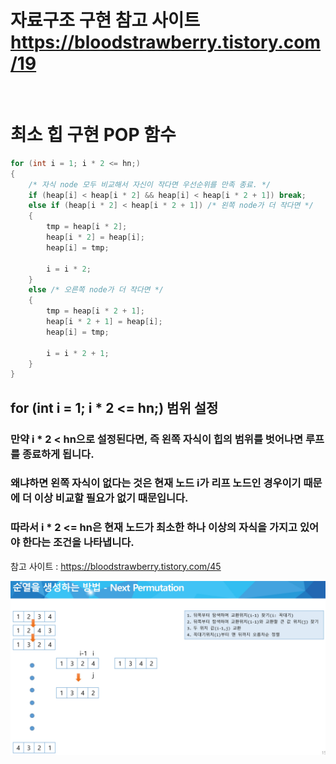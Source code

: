# 자료구조 구현 참고 사이트 https://bloodstrawberry.tistory.com/19
<br>


# 최소 힙 구현 POP 함수
```java
for (int i = 1; i * 2 <= hn;)
{
	/* 자식 node 모두 비교해서 자신이 작다면 우선순위를 만족 종료. */
	if (heap[i] < heap[i * 2] && heap[i] < heap[i * 2 + 1]) break;
	else if (heap[i * 2] < heap[i * 2 + 1]) /* 왼쪽 node가 더 작다면 */
	{
		tmp = heap[i * 2];
		heap[i * 2] = heap[i];
		heap[i] = tmp;

		i = i * 2;
	}
	else /* 오른쪽 node가 더 작다면 */
	{
		tmp = heap[i * 2 + 1];
		heap[i * 2 + 1] = heap[i];
		heap[i] = tmp;

		i = i * 2 + 1;
	}
}
```
## for (int i = 1; i * 2 <= hn;) 범위 설정
### 만약 i * 2 < hn으로 설정된다면, 즉 왼쪽 자식이 힙의 범위를 벗어나면 루프를 종료하게 됩니다. 
### 왜냐하면 왼쪽 자식이 없다는 것은 현재 노드 i가 리프 노드인 경우이기 때문에 더 이상 비교할 필요가 없기 때문입니다.
### 따라서 i * 2 <= hn은 현재 노드가 최소한 하나 이상의 자식을 가지고 있어야 한다는 조건을 나타냅니다.
참고 사이트 : https://bloodstrawberry.tistory.com/45



![dino.gif](./NextPermuatation.PNG)
